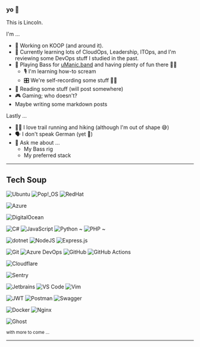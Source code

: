 ### yo 👋

<!--
**lincolnpires/lincolnpires** is a ✨ _special_ ✨ repository because its `README.md` (this file) appears on your GitHub profile.
-->

This is Lincoln.

I'm ...
- 🔭 Working on KOOP (and around it).
- 🌱 Currently learning lots of CloudOps, Leadership, ITOps, and I'm reviewing some DevOps stuff I studied in the past.
- 🎵 Playing Bass for [uManic.band](https://uManic.band) and having plenty of fun there 🤘🏾
  - 🎙️ I'm learning how-to scream
  - 🎛️ We're self-recording some stuff 🤞🏾
- 📖 Reading some stuff (will post somewhere) <!-- `IT Strategy` by Jim Maholic and `Limitless` by Jim Kwik -->
- 🎮 Gaming; who doesn't?
- Maybe writing some markdown posts

Lastly ...
- 🏃🏾‍ I love trail running and hiking (although I'm out of shape 😅)
- 🗣 I don't speak German (yet 🤔)
- 💬 Ask me about ...
  - My Bass rig
  - My preferred stack

---
## Tech Soup

![Ubuntu](https://img.shields.io/badge/Ubuntu-E95420?style=for-the-badge&logo=ubuntu&logoColor=white) 
![Pop!_OS](https://img.shields.io/badge/Pop!_OS-49b8c6.svg?style=for-the-badge&logo=popos&logoColor=white) 
![RedHat](https://img.shields.io/badge/RedHat-white?style=for-the-badge&logo=RedHat&logoColor=ee0000) 

![Azure](https://img.shields.io/badge/azure-blue.svg?style=for-the-badge&logo=microsoft-azure)
<!-- ![AWS](https://img.shields.io/badge/AWS-%23FF9900.svg?style=for-the-badge&logo=amazon-aws&logoColor=white) --> 
![DigitalOcean](https://img.shields.io/badge/DigitalOcean-%230167ff.svg?style=for-the-badge&logo=digitalOcean&logoColor=white) 

![C#](https://img.shields.io/badge/C%23-blueviolet.svg?style=for-the-badge&logo=csharp)
![JavaScript](https://img.shields.io/badge/javascript-%23323330.svg?style=for-the-badge&logo=javascript&logoColor=%23F7DF1E)
![Python](https://img.shields.io/badge/python-3670A0?style=for-the-badge&logo=python&logoColor=ffdd54) ~
![PHP](https://img.shields.io/badge/php-%23777BB4.svg?style=for-the-badge&logo=php&logoColor=white) ~

![dotnet](https://img.shields.io/badge/dotnet-blueviolet.svg?style=for-the-badge&logo=dotnet&logoColor=white)
![NodeJS](https://img.shields.io/badge/node.js-6DA55F?style=for-the-badge&logo=node.js&logoColor=white) 
![Express.js](https://img.shields.io/badge/express.js-%23404d59.svg?style=for-the-badge&logo=express&logoColor=%2361DAFB) 

![Git](https://img.shields.io/badge/git-%23F05033.svg?style=for-the-badge&logo=git&logoColor=white) 
![Azure DevOps](https://img.shields.io/badge/devops-blue.svg?style=for-the-badge&logo=azure-devops&logoColor=white)
![GitHub](https://img.shields.io/badge/github-%23121011.svg?style=for-the-badge&logo=github&logoColor=white) 
![GitHub Actions](https://img.shields.io/badge/actions-%23121011.svg?style=for-the-badge&logo=github-actions&logoColor=white)
<!-- ![Terraform](https://img.shields.io/badge/terraform-7740b6?style=for-the-badge&logo=terraform) --> 

![Cloudflare](https://img.shields.io/badge/Cloudflare-F38020?style=for-the-badge&logo=Cloudflare&logoColor=white) 
<!-- ![Snyk](https://img.shields.io/badge/Snyk-221f4a?style=for-the-badge&logo=Snyk) -->
![Sentry](https://img.shields.io/badge/sentry-362d59?style=for-the-badge&logo=sentry) 

![Jetbrains](https://img.shields.io/badge/Jetbrains-black?style=for-the-badge&logo=Jetbrains) 
![VS Code](https://img.shields.io/badge/VS_Code-4babeb?style=for-the-badge&logo=visualstudiocode) 
![Vim](https://img.shields.io/badge/Vim-ccc?style=for-the-badge&logo=vim&logoColor=019833) 

![JWT](https://img.shields.io/badge/JWT-black?style=for-the-badge&logo=JSON%20web%20tokens) 
![Postman](https://img.shields.io/badge/Postman-FF6C37?style=for-the-badge&logo=postman&logoColor=white) 
![Swagger](https://img.shields.io/badge/-Swagger-%23Clojure?style=for-the-badge&logo=swagger&logoColor=white) 

![Docker](https://img.shields.io/badge/docker-%230db7ed.svg?style=for-the-badge&logo=docker&logoColor=white) 
![Nginx](https://img.shields.io/badge/nginx-%23009639.svg?style=for-the-badge&logo=nginx&logoColor=white) 
<!--
![Apache](https://img.shields.io/badge/apache-%23D42029.svg?style=for-the-badge&logo=apache&logoColor=white) 

![Bootstrap](https://img.shields.io/badge/bootstrap-%23563D7C.svg?style=for-the-badge&logo=bootstrap&logoColor=white) 
![React](https://img.shields.io/badge/react-%2320232a.svg?style=for-the-badge&logo=react&logoColor=%2361DAFB) 
![Firebase](https://img.shields.io/badge/firebase-white.svg?style=for-the-badge&logo=Firebase) 
![Vite](https://img.shields.io/badge/vite-9a5efe.svg?style=for-the-badge&logo=vite&logoColor=ffce26) 
-->
![Ghost](https://img.shields.io/badge/Ghost-black.svg?style=for-the-badge&logo=ghost&logoColor=white) 
<!--![WordPress](https://img.shields.io/badge/WordPress-%23117AC9.svg?style=for-the-badge&logo=WordPress&logoColor=white) -->

<!-- ![Sequelize](https://img.shields.io/badge/Sequelize-52B0E7?style=for-the-badge&logo=Sequelize&logoColor=white) 
![NPM](https://img.shields.io/badge/NPM-%23000000.svg?style=for-the-badge&logo=npm&logoColor=white) 
![Slack](https://img.shields.io/badge/Slack-4A154B?style=for-the-badge&logo=slack&logoColor=white) 
![Webpack](https://img.shields.io/badge/webpack-%238DD6F9.svg?style=for-the-badge&logo=webpack&logoColor=black) 
![Babel](https://img.shields.io/badge/Babel-F9DC3e?style=for-the-badge&logo=babel&logoColor=black) 
![ElasticSearch](https://img.shields.io/badge/-ElasticSearch-005571?style=for-the-badge&logo=elasticsearch)  -->

<small>with more to come ...</small>

---
<!-- [![Anurag's GitHub stats](https://github-readme-stats.vercel.app/api?username=lincolnpires)](https://github.com/anuraghazra/github-readme-stats) -->

<!-- ![1](https://github-readme-stats.vercel.app/api/top-langs/?username=lincolnpires) -->
